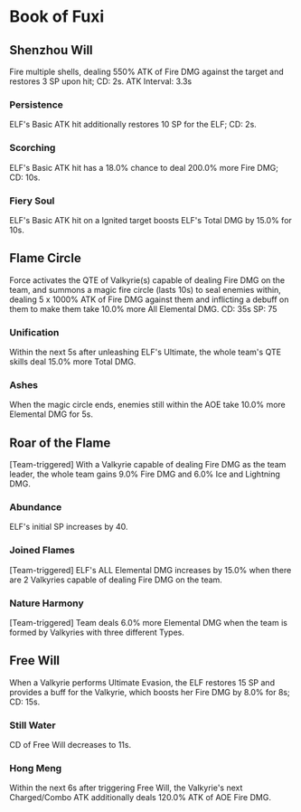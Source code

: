 # Book of Fuxi

## Shenzhou Will

Fire multiple shells, dealing 550% ATK of Fire DMG against the target and restores 3 SP upon hit; CD: 2s.
ATK Interval: 3.3s

### Persistence

ELF's Basic ATK hit additionally restores 10 SP for the ELF; CD: 2s.

### Scorching

ELF's Basic ATK hit has a 18.0% chance to deal 200.0% more Fire DMG; CD: 10s.

### Fiery Soul

ELF's Basic ATK hit on a Ignited target boosts ELF's Total DMG by 15.0% for 10s.

## Flame Circle

Force activates the QTE of Valkyrie(s) capable of dealing Fire DMG on the team, and summons a magic fire circle (lasts 10s) to seal enemies within, dealing 5 x 1000% ATK of Fire DMG against them and inflicting a debuff on them to make them take 10.0% more All Elemental DMG.
CD: 35s
SP: 75

### Unification

Within the next 5s after unleashing ELF's Ultimate, the whole team's QTE skills deal 15.0% more Total DMG.

### Ashes

When the magic circle ends, enemies still within the AOE take 10.0% more Elemental DMG for 5s.

## Roar of the Flame

[Team-triggered] With a Valkyrie capable of dealing Fire DMG as the team leader, the whole team gains 9.0% Fire DMG and 6.0% Ice and Lightning DMG.

### Abundance

ELF's initial SP increases by 40.

### Joined Flames

[Team-triggered] ELF's ALL Elemental DMG increases by 15.0% when there are 2 Valkyries capable of dealing Fire DMG on the team.

### Nature Harmony

[Team-triggered] Team deals 6.0% more Elemental DMG when the team is formed by Valkyries with three different Types.

## Free Will

When a Valkyrie performs Ultimate Evasion, the ELF restores 15 SP and provides a buff for the Valkyrie, which boosts her Fire DMG by 8.0% for 8s; CD: 15s.

### Still Water

CD of Free Will decreases to 11s.

### Hong Meng

Within the next 6s after triggering Free Will, the Valkyrie's next Charged/Combo ATK additionally deals 120.0% ATK of AOE Fire DMG.